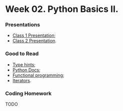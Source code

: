 # Week 02. Python Basics II.

### Presentations

- [Class 1 Presentation](class1);
- [Class 2 Presentation](class2).

### Good to Read

- [Type hints](https://habr.com/ru/companies/lamoda/articles/432656/);
- [Python Docs](https://docs.python.org/3/index.html);
- [Functional programming](https://habr.com/ru/articles/555378/);
- [Iterators](https://habr.com/ru/articles/488112/).

### Coding Homework

TODO
